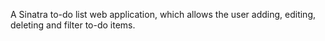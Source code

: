 A Sinatra to-do list web application, which allows the user adding, editing, deleting and filter to-do items. 
